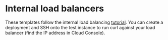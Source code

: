 # Internal load balancers

These templates follow the internal load balancing
[tutorial](https://cloud.google.com/compute/docs/load-balancing/internal/). You
can create a deployment and SSH onto the test instance to run curl against your
load balancer (find the IP address in Cloud Console).
